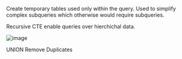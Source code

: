 Create temporary tables used only within the query.
Used to simplify complex subqueries which otherwise would require subqueries.


Recursive CTE enable queries over hierchichal data.

![image](https://github.com/santoshjeergi/mysqlWorkBench/assets/8055333/827391e9-3c54-4f3c-a570-2e2a01594f5f)

UNION Remove Duplicates

